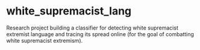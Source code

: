# white_supremacist_lang
Research project building a classifier for detecting white supremacist extremist language and tracing its spread online (for the goal of combatting white supremacist extremism).
